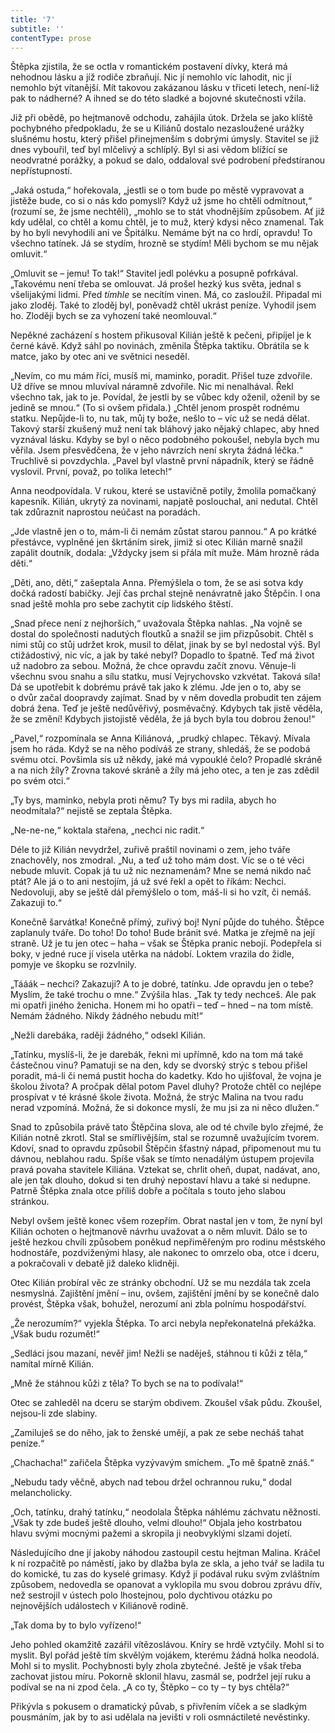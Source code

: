 ```yaml
---
title: '7'
subtitle: ''
contentType: prose
---
```


<section>

Štěpka zjistila, že se octla v romantickém postavení dívky, která má nehodnou lásku a jíž rodiče zbraňují. Nic jí nemohlo víc lahodit, nic jí nemohlo být vítanější. Mít takovou zakázanou lásku v třiceti letech, není-liž pak to nádherné? A ihned se do této sladké a bojovné skutečnosti vžila.

Již při obědě, po hejtmanově odchodu, zahájila útok. Držela se jako klíště pochybného předpokladu, že se u Kiliánů dostalo nezasloužené urážky slušnému hostu, který přišel přinejmenším s dobrými úmysly. Stavitel se již dnes vybouřil, teď byl mlčelivý a schlíplý. Byl si asi vědom blížící se neodvratné porážky, a pokud se dalo, oddaloval své podrobení předstíranou nepřístupností.

„Jaká ostuda,“ hořekovala, „jestli se o tom bude po městě vypravovat a jistěže bude, co si o nás kdo pomyslí? Když už jsme ho chtěli odmítnout,“ (rozumí se, že jsme nechtěli), „mohlo se to stát vhodnějším způsobem. Ať již kdy udělal, co chtěl a komu chtěl, je to muž, který kdysi něco znamenal. Tak by ho byli nevyhodili ani ve Špitálku. Nemáme být na co hrdí, opravdu! To všechno tatínek. Já se stydím, hrozně se stydím! Měli bychom se mu nějak omluvit.“

„Omluvit se – jemu! To tak!“ Stavitel jedl polévku a posupně pofrkával. „Takovému není třeba se omlouvat. Já prošel hezký kus světa, jednal s všelijakými lidmi. Před _tímhle_ se necítím vinen. Má, co zasloužil. Připadal mi jako zloděj. Také to zloděj byl, poněvadž chtěl ukrást peníze. Vyhodil jsem ho. Zloději bych se za vyhození také neomlouval.“

Nepěkné zacházení s hostem přikusoval Kilián ještě k pečeni, připíjel je k černé kávě. Když sáhl po novinách, změnila Štěpka taktiku. Obrátila se k matce, jako by otec ani ve světnici neseděl.

„Nevím, co mu mám říci, musíš mi, maminko, poradit. Přišel tuze zdvořile. Už dříve se mnou mluvíval náramně zdvořile. Nic mi nenalhával. Řekl všechno tak, jak to je. Povídal, že jestli by se vůbec kdy oženil, oženil by se jedině se mnou.“ (To si ovšem přidala.) „Chtěl jenom prospět rodnému statku. Nepůjde-li to, nu tak, můj ty bože, nešlo to – víc už se nedá dělat. Takový starší zkušený muž není tak bláhový jako nějaký chlapec, aby hned vyznával lásku. Kdyby se byl o něco podobného pokoušel, nebyla bych mu věřila. Jsem přesvědčena, že v jeho návrzích není skryta žádná léčka.“ Truchlivě si povzdychla. „Pavel byl vlastně první nápadník, který se řádně vyslovil. První, považ, po tolika letech!“

Anna neodpovídala. V rukou, které se ustavičně potily, žmolila pomačkaný kapesník. Kilián, ukrytý za novinami, napjatě poslouchal, ani nedutal. Chtěl tak zdůraznit naprostou neúčast na poradách.

„Jde vlastně jen o to, mám-li či nemám zůstat starou pannou.“ A po krátké přestávce, vyplněné jen škrtáním sirek, jimiž si otec Kilián marně snažil zapálit doutník, dodala: „Vždycky jsem si přála mít muže. Mám hrozně ráda děti.“

„Děti, ano, děti,“ zašeptala Anna. Přemýšlela o tom, že se asi sotva kdy dočká radostí babičky. Její čas prchal stejně nenávratně jako Štěpčin. I ona snad ještě mohla pro sebe zachytit cíp lidského štěstí.

„Snad přece není z nejhorších,“ uvažovala Štěpka nahlas. „Na vojně se dostal do společnosti nadutých floutků a snažil se jim přizpůsobit. Chtěl s nimi stůj co stůj udržet krok, musil to dělat, jinak by se byl nedostal výš. Byl ctižádostivý, nic víc, a jak by také nebyl? Dopadlo to špatně. Teď má život už nadobro za sebou. Možná, že chce opravdu začít znovu. Věnuje-li všechnu svou snahu a sílu statku, musí Vejrychovsko vzkvétat. Taková síla! Dá se upotřebit k dobrému právě tak jako k zlému. Jde jen o to, aby se o dvůr začal doopravdy zajímat. Snad by v něm dovedla probudit ten zájem dobrá žena. Teď je ještě nedůvěřivý, posměvačný. Kdybych tak jistě věděla, že se změní! Kdybych jistojistě věděla, že já bych byla tou dobrou ženou!“

„Pavel,“ rozpomínala se Anna Kiliánová, „prudký chlapec. Těkavý. Mívala jsem ho ráda. Když se na něho podíváš ze strany, shledáš, že se podobá svému otci. Povšimla sis už někdy, jaké má vypouklé čelo? Propadlé skráně a na nich žíly? Zrovna takové skráně a žíly má jeho otec, a ten je zas zdědil po svém otci.“

„Ty bys, maminko, nebyla proti němu? Ty bys mi radila, abych ho neodmítala?“ nejistě se zeptala Štěpka.

„Ne-ne-ne,“ koktala stařena, „nechci nic radit.“

Déle to již Kilián nevydržel, zuřivě praštil novinami o zem, jeho tváře znachověly, nos zmodral. „Nu, a teď už toho mám dost. Víc se o té věci nebude mluvit. Copak já tu už nic neznamenám? Mne se nemá nikdo nač ptát? Ale já o to ani nestojím, já už své řekl a opět to říkám: Nechci. Nedovoluji, aby se ještě dál přemýšlelo o tom, máš-li si ho vzít, či nemáš. Zakazuji to.“

Konečně šarvátka! Konečně přímý, zuřivý boj! Nyní půjde do tuhého. Štěpce zaplanuly tváře. Do toho! Do toho! Bude bránit své. Matka je zřejmě na její straně. Už je tu jen otec – haha – však se Štěpka pranic nebojí. Podepřela si boky, v jedné ruce jí visela utěrka na nádobí. Loktem vrazila do židle, pomyje ve škopku se rozvlnily.

„Tááák – nechci? Zakazuji? A to je dobré, tatínku. Jde opravdu jen o tebe? Myslím, že také trochu o mne.“ Zvýšila hlas. „Tak ty tedy nechceš. Ale pak mi opatři jiného ženicha. Honem mi ho opatři – teď – hned – na tom místě. Nemám žádného. Nikdy žádného nebudu mít!“

„Nežli darebáka, raději žádného,“ odsekl Kilián.

„Tatínku, myslíš-li, že je darebák, řekni mi upřímně, kdo na tom má také částečnou vinu? Pamatuji se na den, kdy se dvorský strýc s tebou přišel poradit, má-li či nemá pustit hocha do kadetky. Kdo ho ujišťoval, že vojna je školou života? A pročpak dělal potom Pavel dluhy? Protože chtěl co nejlépe prospívat v té krásné škole života. Možná, že strýc Malina na tvou radu nerad vzpomíná. Možná, že si dokonce myslí, že mu jsi za ni něco dlužen.“

Snad to způsobila právě tato Štěpčina slova, ale od té chvíle bylo zřejmé, že Kilián notně zkrotl. Stal se smířlivějším, stal se rozumně uvažujícím tvorem. Kdoví, snad to opravdu způsobil Štěpčin šťastný nápad, připomenout mu tu dávnou, neblahou radu. Spíše však se tímto nenadálým ústupem projevila pravá povaha stavitele Kiliána. Vztekat se, chrlit oheň, dupat, nadávat, ano, ale jen tak dlouho, dokud si ten druhý nepostaví hlavu a také si nedupne. Patrně Štěpka znala otce příliš dobře a počítala s touto jeho slabou stránkou.

Nebyl ovšem ještě konec všem rozepřím. Obrat nastal jen v tom, že nyní byl Kilián ochoten o hejtmanově návrhu uvažovat a o něm mluvit. Dálo se to ještě hezkou chvíli způsobem poněkud nepřiměřeným pro rodinu městského hodnostáře, pozdviženými hlasy, ale nakonec to omrzelo oba, otce i dceru, a pokračovali v debatě již daleko klidněji.

Otec Kilián probíral věc ze stránky obchodní. Už se mu nezdála tak zcela nesmyslná. Zajištění jmění – inu, ovšem, zajištění jmění by se konečně dalo provést, Štěpka však, bohužel, nerozumí ani zbla polnímu hospodářství.

„Že nerozumím?“ vyjekla Štěpka. To arci nebyla nepřekonatelná překážka. „Však budu rozumět!“

„Sedláci jsou mazaní, nevěř jim! Nežli se naděješ, stáhnou ti kůži z těla,“ namítal mírně Kilián.

„Mně že stáhnou kůži z těla? To bych se na to podívala!“

Otec se zahleděl na dceru se starým obdivem. Zkoušel však půdu. Zkoušel, nejsou-li zde slabiny.

„Zamiluješ se do něho, jak to ženské umějí, a pak ze sebe necháš tahat peníze.“

„Chachacha!“ zařičela Štěpka vyzývavým smíchem. „To mě špatně znáš.“

„Nebudu tady věčně, abych nad tebou držel ochrannou ruku,“ dodal melancholicky.

„Och, tatínku, drahý tatínku,“ neodolala Štěpka náhlému záchvatu něžnosti. „Však ty zde budeš ještě dlouho, velmi dlouho!“ Objala jeho kostrbatou hlavu svými mocnými pažemi a skropila ji neobvyklými slzami dojetí.

Následujícího dne jí jakoby náhodou zastoupil cestu hejtman Malina. Kráčel k ní rozpačitě po náměstí, jako by dlažba byla ze skla, a jeho tvář se ladila tu do komické, tu zas do kyselé grimasy. Když jí podával ruku svým zvláštním způsobem, nedovedla se opanovat a vyklopila mu svou dobrou zprávu dřív, než sestrojil v ústech polo lhostejnou, polo dychtivou otázku po nejnovějších událostech v Kiliánově rodině.

„Tak doma by to bylo vyřízeno!“

Jeho pohled okamžitě zazářil vítězoslávou. Kníry se hrdě vztyčily. Mohl si to myslit. Byl pořád ještě tím skvělým vojákem, kterému žádná holka neodolá. Mohl si to myslit. Pochybnosti byly zhola zbytečné. Ještě je však třeba zachovat jistou míru. Pokorně sklonil hlavu, zasmál se, podržel její ruku a podíval se na ni zpod čela. „A co ty, Štěpko – co ty – ty bys chtěla?“

Přikývla s pokusem o dramatický půvab, s přivřením víček a se sladkým pousmáním, jak by to asi udělala na jevišti v roli osmnáctileté nevěstinky.

</section>
